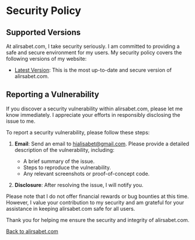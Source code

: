 # Security Policy

## Supported Versions

At alirsabet.com, I take security seriously. I am committed to providing a safe and secure environment for my users. My security policy covers the following versions of my website:

- [Latest Version](https://alirsabet.com): This is the most up-to-date and secure version of alirsabet.com.

## Reporting a Vulnerability

If you discover a security vulnerability within alirsabet.com, please let me know immediately. I appreciate your efforts in responsibly disclosing the issue to me.

To report a security vulnerability, please follow these steps:

1. **Email**: Send an email to [hialisabet@gmail.com](mailto:hialisabet@gmail.com). Please provide a detailed description of the vulnerability, including:

   - A brief summary of the issue.
   - Steps to reproduce the vulnerability.
   - Any relevant screenshots or proof-of-concept code.

2. **Disclosure**: After resolving the issue, I will notify you.

Please note that I do not offer financial rewards or bug bounties at this time. However, I value your contribution to my security and am grateful for your assistance in keeping alirsabet.com safe for all users.

Thank you for helping me ensure the security and integrity of alirsabet.com.

[Back to alirsabet.com](https://alirsabet.com)